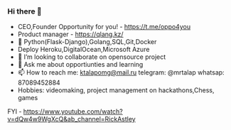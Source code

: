 ### Hi there 👋
- CEO,Founder Opportunity for you! - https://t.me/oppo4you
- Product manager - https://qlang.kz/ 
- 🌱 Python(Flask-Django),Golang,SQL,Git,Docker
- Deploy Heroku,DigitalOcean,Microsoft Azure
- 👯 I’m looking to collaborate on opensource project
- 💬 Ask me about opportiunties and learning
- 📫 How to reach me: ktalapomg@mail.ru telegram: @mrtalap  whatsap: 87089452884
- Hobbies: videomaking, project management on hackathons,Chess, games

FYI - https://www.youtube.com/watch?v=dQw4w9WgXcQ&ab_channel=RickAstley
